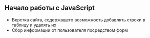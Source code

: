 ## Начало работы с JavaScript
- Верстка сайта, содержащего возможность добавлять строки в таблицу и удалять их 
- Сбор информации от пользователя посредством форм
